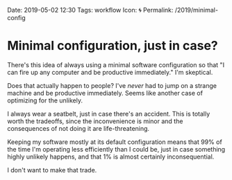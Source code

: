 Date: 2019-05-02 12:30
Tags: workflow
Icon: 🌀
Permalink: /2019/minimal-config

# Minimal configuration, just in case?

There's this idea of always using a minimal software configuration so that "I can fire up any computer and be productive immediately." I'm skeptical.

Does that actually happen to people? I've *never* had to jump on a strange machine and be productive immediately. Seems like another case of optimizing for the unlikely. 

I always wear a seatbelt, just in case there's an accident. This is totally worth the tradeoffs, since the inconvenience is minor and the consequences of not doing it are life-threatening.

Keeping my software mostly at its default configuration means that 99% of the time I'm operating less efficiently than I could be, just in case something highly unlikely happens, and that 1% is almost certainly inconsequential.

I don't want to make that trade.


